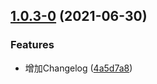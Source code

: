 ## [1.0.3-0](https://github.com/magicLaLa/ClipboardCopy/compare/v1.0.2...v1.0.3-0) (2021-06-30)


### Features

* 增加Changelog ([4a5d7a8](https://github.com/magicLaLa/ClipboardCopy/commit/4a5d7a8d2948ab47af60179995be21cc9b254d5a))



